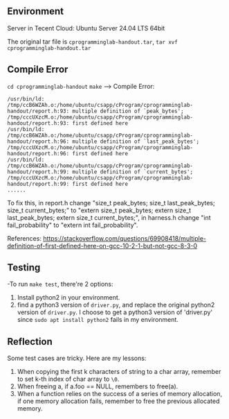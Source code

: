 ## Environment
Server in Tecent Cloud: Ubuntu Server 24.04 LTS 64bit

The original tar file is `cprogramminglab-handout.tar`, 
`tar xvf cprogramminglab-handout.tar`

## Compile Error
`cd cprogramminglab-handout`
`make`
--> Compile Error:
```
/usr/bin/ld: /tmp/ccB6WZAh.o:/home/ubuntu/csapp/cProgram/cprogramminglab-handout/report.h:93: multiple definition of `peak_bytes'; /tmp/cccUXzcM.o:/home/ubuntu/csapp/cProgram/cprogramminglab-handout/report.h:93: first defined here
/usr/bin/ld: /tmp/ccB6WZAh.o:/home/ubuntu/csapp/cProgram/cprogramminglab-handout/report.h:96: multiple definition of `last_peak_bytes'; /tmp/cccUXzcM.o:/home/ubuntu/csapp/cProgram/cprogramminglab-handout/report.h:96: first defined here
/usr/bin/ld: /tmp/ccB6WZAh.o:/home/ubuntu/csapp/cProgram/cprogramminglab-handout/report.h:99: multiple definition of `current_bytes'; /tmp/cccUXzcM.o:/home/ubuntu/csapp/cProgram/cprogramminglab-handout/report.h:99: first defined here
......
```
To fix this, in report.h change "size_t peak_bytes; size_t last_peak_bytes; size_t current_bytes;" to 
"extern size_t peak_bytes; extern size_t last_peak_bytes; extern size_t current_bytes;",
in harness.h change "int fail_probability" to "extern int fail_probability".

References: https://stackoverflow.com/questions/69908418/multiple-definition-of-first-defined-here-on-gcc-10-2-1-but-not-gcc-8-3-0

## Testing
-To run `make test`, there're 2 options:
1. Install python2 in your environment.
2. find a python3 version of `driver.py`, and replace the original python2 version of `driver.py`.
I choose to get a python3 version of 'driver.py' since `sudo apt install python2` fails in my environment.

## Reflection
Some test cases are tricky. Here are my lessons:
1. When copying the first k characters of string to a char array, remember to set k-th index of char array to `\0`.    
2. When freeing a, if a.foo == NULL, remembers to free(a).
3. When a function relies on the success of a series of memory allocation, if one memory allocation fails, remember to free the previous allocated memory. 





